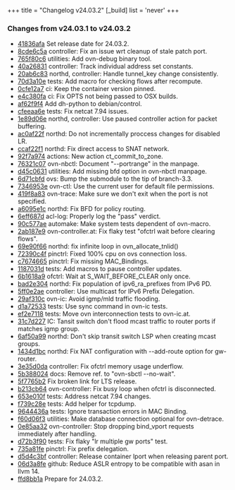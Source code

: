 +++
title = "Changelog v24.03.2"
[_build]
  list = 'never'
+++

### Changes from v24.03.1 to v24.03.2

- [41836afa](https://github.com/ovn-org/ovn/commit/41836afafd99d579bb277f638a31bffd5cf3efa3) Set release date for 24.03.2.
- [8cde6c5a](https://github.com/ovn-org/ovn/commit/8cde6c5a8c308a6b293c9510b845de81a5afb932) controller: Fix an issue wrt cleanup of stale patch port.
- [765f80c6](https://github.com/ovn-org/ovn/commit/765f80c6470bf9e92f58ed57691cae303a2e6cd5) utilities: Add ovn-debug binary tool.
- [40a26831](https://github.com/ovn-org/ovn/commit/40a268313c35751d65c35e6d13154a99a3c6069f) controller: Track individual address set constants.
- [20ab6c83](https://github.com/ovn-org/ovn/commit/20ab6c83f57fe14154f5b117138c512fc6b49388) northd, controller: Handle tunnel_key change consistently.
- [70d3a10e](https://github.com/ovn-org/ovn/commit/70d3a10e18bf9327ca0c1995624be49fdf90392a) tests: Add macro for checking flows after recompute.
- [0cfe12a7](https://github.com/ovn-org/ovn/commit/0cfe12a7901d6f5189675d5fe76a021a798124a1) ci: Keep the container version pinned.
- [e4c380fa](https://github.com/ovn-org/ovn/commit/e4c380fa8d3389d4b066611585b24e0d561a7a0a) ci: Fix OPTS not being passed to OSX builds.
- [af62f9f4](https://github.com/ovn-org/ovn/commit/af62f9f4e2bc604d555e1a7773d40856a2ac093f) Add dh-python to debian/control.
- [cfeeaa6e](https://github.com/ovn-org/ovn/commit/cfeeaa6e2fb3e0bed9d608259025473808d286c2) tests: Fix netcat 7.94 issues.
- [1e89d06e](https://github.com/ovn-org/ovn/commit/1e89d06e62caff88cab9c31f1b1b2ec8dfe64880) northd, controller: Use paused controller action for packet buffering.
- [ac0af22f](https://github.com/ovn-org/ovn/commit/ac0af22fb4c5fe2cea4aee38580fe39aec26e245) northd: Do not incrementally proccess changes for disabled LR.
- [ccaf22f1](https://github.com/ovn-org/ovn/commit/ccaf22f1356a6a82514e893b204366621c04aad3) northd: Fix direct access to SNAT network.
- [92f7a974](https://github.com/ovn-org/ovn/commit/92f7a974cbe79fe9de6f4d92440eebe41e4ec015) actions: New action ct_commit_to_zone.
- [76321c07](https://github.com/ovn-org/ovn/commit/76321c078749cdcaf2df52e44b37864a15c28b76) ovn-nbctl: Document "--portrange" in the manpage.
- [d45c0631](https://github.com/ovn-org/ovn/commit/d45c06312d859fb76297a44533ce80082d0067a9) utilities: Add missing bfd option in ovn-nbctl manpage.
- [6d71cbfd](https://github.com/ovn-org/ovn/commit/6d71cbfd1811b97a5aa7c5b9c9f957ef8579234f) ovs: Bump the submodule to the tip of branch-3.3.
- [7346953e](https://github.com/ovn-org/ovn/commit/7346953e2fe39a4e8a7871da4f2634050feb1659) ovn-ctl: Use the current user for default file permissions.
- [419f8a83](https://github.com/ovn-org/ovn/commit/419f8a836c42db2a35a550cf4a4e975e3a3eb2af) ovn-trace: Make sure we don't exit when the port is not specified.
- [a6095e1c](https://github.com/ovn-org/ovn/commit/a6095e1cb237016191519478fbef9f775a67bc89) northd: Fix BFD for policy routing.
- [6eff687d](https://github.com/ovn-org/ovn/commit/6eff687d5f42dd4cb4558b071aaa00d5a55667f6) acl-log: Properly log the "pass" verdict.
- [90c577ae](https://github.com/ovn-org/ovn/commit/90c577ae544e0d16593d5a89c058276ff25d43e3) automake: Make system tests dependent of ovn-macro.
- [2ab187e9](https://github.com/ovn-org/ovn/commit/2ab187e9bb6c9be6174529df9617534aef6a3a94) ovn-controller.at: Fix flaky test "ofctrl wait before clearing flows".
- [69e90f66](https://github.com/ovn-org/ovn/commit/69e90f664a1130a5415904d41db6dba713eea8c2) northd: fix infinite loop in ovn_allocate_tnlid()
- [72390c4f](https://github.com/ovn-org/ovn/commit/72390c4fea72cfbae5eb9409abb8a6dd7d5f3e69) pinctrl: Fixed 100% cpu on ovs connection loss.
- [c7674665](https://github.com/ovn-org/ovn/commit/c76746653f8423d514d3374423a3e15b0ede86bd) pinctrl: Fix missing MAC_Bindings.
- [1187031d](https://github.com/ovn-org/ovn/commit/1187031d5ebf3fb0a79b16f48798d88829175702) tests: Add macros to pause controller updates.
- [6b1618a9](https://github.com/ovn-org/ovn/commit/6b1618a96f178b7b7d6a0c1903291f4bc4cc7f1d) ofctrl: Wait at S_WAIT_BEFORE_CLEAR only once.
- [bad2e304](https://github.com/ovn-org/ovn/commit/bad2e3042e9cdac38db058ab0ce1478f104fef03) northd: Fix population of ipv6_ra_prefixes from IPv6 PD.
- [5ff0e2ae](https://github.com/ovn-org/ovn/commit/5ff0e2aee3553e52766eb1c34ccc203ad6022fde) controller: Use multicast for IPv6 Prefix Delegation.
- [29af310c](https://github.com/ovn-org/ovn/commit/29af310ce16fcaf0a9ce18aa79bf44d5cf0cf1e4) ovn-ic: Avoid igmp/mld traffic flooding.
- [d1a72533](https://github.com/ovn-org/ovn/commit/d1a7253333ace9db7b3cef68b74a7f190fcaca8b) tests: Use sync command in ovn-ic tests.
- [ef2e7118](https://github.com/ovn-org/ovn/commit/ef2e711819d517de7abf91d4c8edef9818a92346) tests: Move ovn interconnection tests to ovn-ic.at.
- [31c7d227](https://github.com/ovn-org/ovn/commit/31c7d227dc2bef55f1f1d6f07abd1b21831c0ab2) IC: Tansit switch don't flood mcast traffic to router ports if matches igmp group.
- [6af50a99](https://github.com/ovn-org/ovn/commit/6af50a99c6e4836cc29471cbcbe0a938c3aa1879) northd: Don't skip transit switch LSP when creating mcast groups.
- [1434d1bc](https://github.com/ovn-org/ovn/commit/1434d1bc55ed43994dba769b1070317476b9f1b0) northd: Fix NAT configuration with --add-route option for gw-router.
- [3e35d0da](https://github.com/ovn-org/ovn/commit/3e35d0daeac162437a5858d3ea6e3d508462184a) controller: Fix ofctrl memory usage underflow.
- [5b388024](https://github.com/ovn-org/ovn/commit/5b3880242ba55f81f93ebccd0a91978e7d65ba06) docs: Remove ref. to "ovn-sbctl --no-wait".
- [5f7765b2](https://github.com/ovn-org/ovn/commit/5f7765b238be0aa323a3ded21f5bbe770cc75daf) Fix broken link for LTS release.
- [b213cb64](https://github.com/ovn-org/ovn/commit/b213cb641a050f5294ba592196823dd7fe529ad2) ovn-controller: Fix busy loop when ofctrl is disconnected.
- [653e010f](https://github.com/ovn-org/ovn/commit/653e010f1e2c7032e612c68ba34d968569c0e0c5) tests: Address netcat 7.94 changes.
- [f739c28e](https://github.com/ovn-org/ovn/commit/f739c28e822332e28e46f083b9a85c4ccbf51691) tests: Add helper for tcpdump.
- [9644436a](https://github.com/ovn-org/ovn/commit/9644436abc183a9ccd8434fdef4b5823b8855f9f) tests: Ignore transaction errors in MAC Binding.
- [f60d06f3](https://github.com/ovn-org/ovn/commit/f60d06f3ae1fd6b1527e0e9f61bcc85c8383cfbb) utilities: Make database connection optional for ovn-detrace.
- [0e85aa32](https://github.com/ovn-org/ovn/commit/0e85aa326847b8a4075753bab8ede7f991cb912b) ovn-controller: Stop dropping bind_vport requests immediately after handling.
- [d72b3f90](https://github.com/ovn-org/ovn/commit/d72b3f90e3991cca1211146401c848d35f2b6012) tests: Fix flaky "lr multiple gw ports" test.
- [735a81fe](https://github.com/ovn-org/ovn/commit/735a81fec9b8f1fd769b5e3f4018702b8c4f03ca) pinctrl: Fix prefix delegation.
- [d5d4c3bf](https://github.com/ovn-org/ovn/commit/d5d4c3bf25f8d85523b22c3b3746f53ce1f6c767) controller: Release container lport when releasing parent port.
- [06d3a8fe](https://github.com/ovn-org/ovn/commit/06d3a8fe48969aa7be4f8672ff77a386a1defab6) github: Reduce ASLR entropy to be compatible with asan in llvm 14.
- [ffd8bb1a](https://github.com/ovn-org/ovn/commit/ffd8bb1a1bd90cce2be4eed37503332c91c5d0e3) Prepare for 24.03.2.